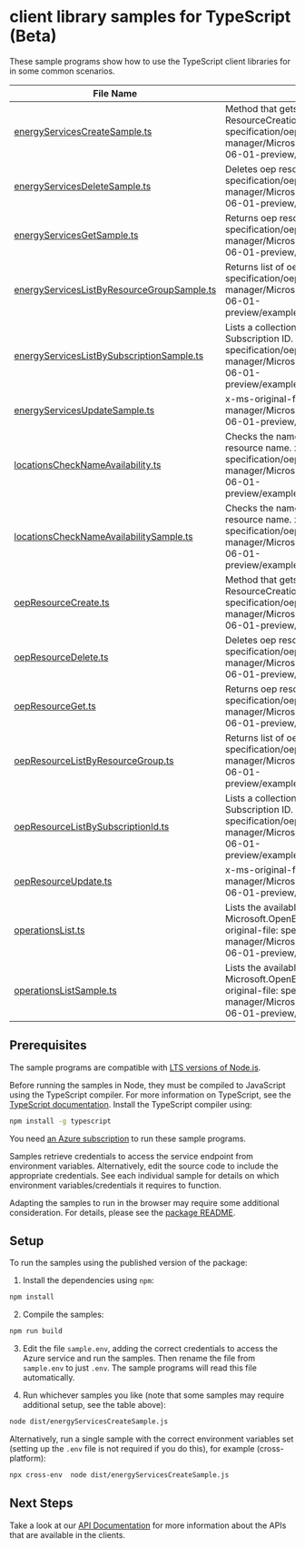 # client library samples for TypeScript (Beta)

These sample programs show how to use the TypeScript client libraries for in some common scenarios.

| **File Name**                                                                         | **Description**                                                                                                                                                                                                                          |
| ------------------------------------------------------------------------------------- | ---------------------------------------------------------------------------------------------------------------------------------------------------------------------------------------------------------------------------------------- |
| [energyServicesCreateSample.ts][energyservicescreatesample]                           | Method that gets called if subscribed for ResourceCreationBegin trigger. x-ms-original-file: specification/oep/resource-manager/Microsoft.OpenEnergyPlatform/preview/2021-06-01-preview/examples/OepResource_Create.json                 |
| [energyServicesDeleteSample.ts][energyservicesdeletesample]                           | Deletes oep resource x-ms-original-file: specification/oep/resource-manager/Microsoft.OpenEnergyPlatform/preview/2021-06-01-preview/examples/OepResource_Delete.json                                                                     |
| [energyServicesGetSample.ts][energyservicesgetsample]                                 | Returns oep resource for a given name. x-ms-original-file: specification/oep/resource-manager/Microsoft.OpenEnergyPlatform/preview/2021-06-01-preview/examples/OepResource_Get.json                                                      |
| [energyServicesListByResourceGroupSample.ts][energyserviceslistbyresourcegroupsample] | Returns list of oep resources.. x-ms-original-file: specification/oep/resource-manager/Microsoft.OpenEnergyPlatform/preview/2021-06-01-preview/examples/OepResource_ListByResourceGroup.json                                             |
| [energyServicesListBySubscriptionSample.ts][energyserviceslistbysubscriptionsample]   | Lists a collection of oep resources under the given Azure Subscription ID. x-ms-original-file: specification/oep/resource-manager/Microsoft.OpenEnergyPlatform/preview/2021-06-01-preview/examples/OepResource_ListBySubscriptionId.json |
| [energyServicesUpdateSample.ts][energyservicesupdatesample]                           | x-ms-original-file: specification/oep/resource-manager/Microsoft.OpenEnergyPlatform/preview/2021-06-01-preview/examples/OepResource_Update.json                                                                                          |
| [locationsCheckNameAvailability.ts][locationschecknameavailability]                   | Checks the name availability of the resource with requested resource name. x-ms-original-file: specification/oep/resource-manager/Microsoft.OpenEnergyPlatform/preview/2021-06-01-preview/examples/Locations_CheckNameAvailability.json  |
| [locationsCheckNameAvailabilitySample.ts][locationschecknameavailabilitysample]       | Checks the name availability of the resource with requested resource name. x-ms-original-file: specification/oep/resource-manager/Microsoft.OpenEnergyPlatform/preview/2021-06-01-preview/examples/Locations_CheckNameAvailability.json  |
| [oepResourceCreate.ts][oepresourcecreate]                                             | Method that gets called if subscribed for ResourceCreationBegin trigger. x-ms-original-file: specification/oep/resource-manager/Microsoft.OpenEnergyPlatform/preview/2021-06-01-preview/examples/OepResource_Create.json                 |
| [oepResourceDelete.ts][oepresourcedelete]                                             | Deletes oep resource x-ms-original-file: specification/oep/resource-manager/Microsoft.OpenEnergyPlatform/preview/2021-06-01-preview/examples/OepResource_Delete.json                                                                     |
| [oepResourceGet.ts][oepresourceget]                                                   | Returns oep resource for a given name. x-ms-original-file: specification/oep/resource-manager/Microsoft.OpenEnergyPlatform/preview/2021-06-01-preview/examples/OepResource_Get.json                                                      |
| [oepResourceListByResourceGroup.ts][oepresourcelistbyresourcegroup]                   | Returns list of oep resources.. x-ms-original-file: specification/oep/resource-manager/Microsoft.OpenEnergyPlatform/preview/2021-06-01-preview/examples/OepResource_ListByResourceGroup.json                                             |
| [oepResourceListBySubscriptionId.ts][oepresourcelistbysubscriptionid]                 | Lists a collection of oep resources under the given Azure Subscription ID. x-ms-original-file: specification/oep/resource-manager/Microsoft.OpenEnergyPlatform/preview/2021-06-01-preview/examples/OepResource_ListBySubscriptionId.json |
| [oepResourceUpdate.ts][oepresourceupdate]                                             | x-ms-original-file: specification/oep/resource-manager/Microsoft.OpenEnergyPlatform/preview/2021-06-01-preview/examples/OepResource_Update.json                                                                                          |
| [operationsList.ts][operationslist]                                                   | Lists the available operations of Microsoft.OpenEnergyPlatform resource provider. x-ms-original-file: specification/oep/resource-manager/Microsoft.OpenEnergyPlatform/preview/2021-06-01-preview/examples/Operations_List.json           |
| [operationsListSample.ts][operationslistsample]                                       | Lists the available operations of Microsoft.OpenEnergyPlatform resource provider. x-ms-original-file: specification/oep/resource-manager/Microsoft.OpenEnergyPlatform/preview/2021-06-01-preview/examples/Operations_List.json           |

## Prerequisites

The sample programs are compatible with [LTS versions of Node.js](https://nodejs.org/about/releases/).

Before running the samples in Node, they must be compiled to JavaScript using the TypeScript compiler. For more information on TypeScript, see the [TypeScript documentation][typescript]. Install the TypeScript compiler using:

```bash
npm install -g typescript
```

You need [an Azure subscription][freesub] to run these sample programs.

Samples retrieve credentials to access the service endpoint from environment variables. Alternatively, edit the source code to include the appropriate credentials. See each individual sample for details on which environment variables/credentials it requires to function.

Adapting the samples to run in the browser may require some additional consideration. For details, please see the [package README][package].

## Setup

To run the samples using the published version of the package:

1. Install the dependencies using `npm`:

```bash
npm install
```

2. Compile the samples:

```bash
npm run build
```

3. Edit the file `sample.env`, adding the correct credentials to access the Azure service and run the samples. Then rename the file from `sample.env` to just `.env`. The sample programs will read this file automatically.

4. Run whichever samples you like (note that some samples may require additional setup, see the table above):

```bash
node dist/energyServicesCreateSample.js
```

Alternatively, run a single sample with the correct environment variables set (setting up the `.env` file is not required if you do this), for example (cross-platform):

```bash
npx cross-env  node dist/energyServicesCreateSample.js
```

## Next Steps

Take a look at our [API Documentation][apiref] for more information about the APIs that are available in the clients.

[energyservicescreatesample]: https://github.com/Azure/azure-sdk-for-js/blob/main/sdk/oep/arm-oep/samples/v1-beta/typescript/src/energyServicesCreateSample.ts
[energyservicesdeletesample]: https://github.com/Azure/azure-sdk-for-js/blob/main/sdk/oep/arm-oep/samples/v1-beta/typescript/src/energyServicesDeleteSample.ts
[energyservicesgetsample]: https://github.com/Azure/azure-sdk-for-js/blob/main/sdk/oep/arm-oep/samples/v1-beta/typescript/src/energyServicesGetSample.ts
[energyserviceslistbyresourcegroupsample]: https://github.com/Azure/azure-sdk-for-js/blob/main/sdk/oep/arm-oep/samples/v1-beta/typescript/src/energyServicesListByResourceGroupSample.ts
[energyserviceslistbysubscriptionsample]: https://github.com/Azure/azure-sdk-for-js/blob/main/sdk/oep/arm-oep/samples/v1-beta/typescript/src/energyServicesListBySubscriptionSample.ts
[energyservicesupdatesample]: https://github.com/Azure/azure-sdk-for-js/blob/main/sdk/oep/arm-oep/samples/v1-beta/typescript/src/energyServicesUpdateSample.ts
[locationschecknameavailability]: https://github.com/Azure/azure-sdk-for-js/blob/main/sdk/oep/arm-oep/samples/v1-beta/typescript/src/locationsCheckNameAvailability.ts
[locationschecknameavailabilitysample]: https://github.com/Azure/azure-sdk-for-js/blob/main/sdk/oep/arm-oep/samples/v1-beta/typescript/src/locationsCheckNameAvailabilitySample.ts
[oepresourcecreate]: https://github.com/Azure/azure-sdk-for-js/blob/main/sdk/oep/arm-oep/samples/v1-beta/typescript/src/oepResourceCreate.ts
[oepresourcedelete]: https://github.com/Azure/azure-sdk-for-js/blob/main/sdk/oep/arm-oep/samples/v1-beta/typescript/src/oepResourceDelete.ts
[oepresourceget]: https://github.com/Azure/azure-sdk-for-js/blob/main/sdk/oep/arm-oep/samples/v1-beta/typescript/src/oepResourceGet.ts
[oepresourcelistbyresourcegroup]: https://github.com/Azure/azure-sdk-for-js/blob/main/sdk/oep/arm-oep/samples/v1-beta/typescript/src/oepResourceListByResourceGroup.ts
[oepresourcelistbysubscriptionid]: https://github.com/Azure/azure-sdk-for-js/blob/main/sdk/oep/arm-oep/samples/v1-beta/typescript/src/oepResourceListBySubscriptionId.ts
[oepresourceupdate]: https://github.com/Azure/azure-sdk-for-js/blob/main/sdk/oep/arm-oep/samples/v1-beta/typescript/src/oepResourceUpdate.ts
[operationslist]: https://github.com/Azure/azure-sdk-for-js/blob/main/sdk/oep/arm-oep/samples/v1-beta/typescript/src/operationsList.ts
[operationslistsample]: https://github.com/Azure/azure-sdk-for-js/blob/main/sdk/oep/arm-oep/samples/v1-beta/typescript/src/operationsListSample.ts
[apiref]: https://docs.microsoft.com/javascript/api/@azure/arm-oep?view=azure-node-preview
[freesub]: https://azure.microsoft.com/free/
[package]: https://github.com/Azure/azure-sdk-for-js/tree/main/sdk/oep/arm-oep/README.md
[typescript]: https://www.typescriptlang.org/docs/home.html
